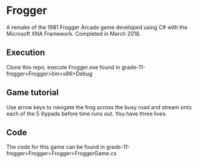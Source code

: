 # Frogger

A remake of the 1981 Frogger Arcade game developed using C# with the Microsoft XNA Framework. Completed in March 2018.

## Execution

Clone this repo, execute Frogger.exe found in grade-11-frogger>Frogger>bin>x86>Debug

## Game tutorial
Use arrow keys to navigate the frog across the busy road and stream onto each of the 5 lilypads before time runs out. You have three lives. 

## Code
The code for this game can be found in grade-11-frogger>Frogger>Frogger>FroggerGame.cs